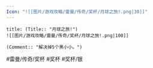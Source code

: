 ```yaml
---
Icon: "![[图片/游戏攻略/雷曼/传奇/奖杯/月球之旅!.png|30]]"
---
```

```ad-common-silver-trophy
title: (Title:: "月球之旅!")
![[图片/游戏攻略/雷曼/传奇/奖杯/月球之旅!.png|100]]

(Comment:: "解决掉5个黑小小。")
```

#雷曼/传奇/奖杯 #奖杯 #奖杯/银
